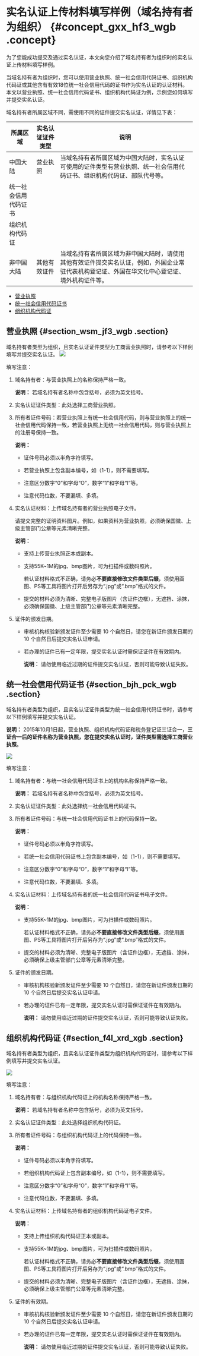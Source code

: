 # 实名认证上传材料填写样例（域名持有者为组织） {#concept_gxx_hf3_wgb .concept}

为了您能成功提交及通过实名认证，本文向您介绍了域名持有者为组织时的实名认证上传材料填写样例。

当域名持有者为组织时，您可以使用营业执照、统一社会信用代码证书、组织机构代码证或其他含有有效18位统一社会信用代码的证书作为实名认证的认证材料。本文以营业执照、统一社会信用代码证书、组织机构代码证为例，示例您如何填写并提交实名认证。

域名持有者所属区域不同，需使用不同的证件提交实名认证，详情见下表：

|所属区域|实名认证证件类型|说明|
|----|--------|--|
|中国大陆|营业执照|当域名持有者所属区域为中国大陆时，实名认证可使用的证件类型有营业执照、统一社会信用代码证书、组织机构代码证、部队代号等。|
|统一社会信用代码证书|
|组织机构代码证|
|非中国大陆|其他有效证件|当域名持有者所属区域为非中国大陆时，请使用其他有效证件提交实名认证，例如，外国企业常驻代表机构登记证、外国在华文化中心登记证、境外机构证件等。|

-   [营业执照](#)
-   [统一社会信用代码证书](#)
-   [组织机构代码证](#)

## 营业执照 {#section_wsm_jf3_wgb .section}

域名持有者类型为组织，且实名认证证件类型为工商营业执照时，请参考以下样例填写并提交实名认证。 ![](http://static-aliyun-doc.oss-cn-hangzhou.aliyuncs.com/assets/img/129673/155554965939381_zh-CN.png)

填写注意：

1.  域名持有者：与营业执照上的名称保持严格一致。

    **说明：** 若域名持有者名称中包含括号，必须为英文括号。

2.  实名认证证件类型：此处选择工商营业执照。
3.  所有者证件号码：若营业执照上有统一社会信用代码，则与营业执照上的统一社会信用代码保持一致，若营业执照上无统一社会信用代码，则与营业执照上的注册号保持一致。

    **说明：** 

    -   证件号码必须以半角字符填写。

    -   若营业执照上包含副本编号，如（1-1），则不需要填写。

    -   注意区分数字“0”和字母“O”，数字“1”和字母“I”等。

    -   注意代码位数，不要漏填、多填。

4.  实名认证材料：上传域名持有者的营业执照电子文件。

    请提交完整的证明资料图片。例如，如果资料为营业执照，必须确保国徽、上级主管部门公章等元素清晰完整。

    **说明：** 

    -   支持上传营业执照正本或副本。
    -   支持55K~1M的jpg、bmp图片，可为扫描件或数码照片。

        若认证材料格式不正确，请务必**不要直接修改文件类型后缀**，须使用画图、PS等工具将图片打开后另存为“.jpg”或“.bmp”格式的文件。

    -   提交的材料必须为清晰、完整电子版图片（含证件边框），无遮挡、涂抹，必须确保国徽、上级主管部门公章等元素清晰完整。
5.  证件的颁发日期。
    -   审核机构核验新颁发证件至少需要 10 个自然日，请您在新证件颁发日期的10 个自然日后提交实名认证申请。

    -   若办理的证件已有一定年限，提交实名认证时需保证证件在有效期内。

        **说明：** 请勿使用临近过期的证件提交实名认证，否则可能导致认证失败。


## 统一社会信用代码证书 {#section_bjh_pck_wgb .section}

域名持有者类型为组织，且实名认证证件类型为统一社会信用代码证书时，请参考以下样例填写并提交实名认证。

**说明：** 2015年10月1日起，营业执照、组织机构代码证和税务登记证三证合一，**三证合一后的证件名称为营业执照，您在提交实名认证时，证件类型需选择工商营业执照**。

![](http://static-aliyun-doc.oss-cn-hangzhou.aliyuncs.com/assets/img/129673/155554965939476_zh-CN.png)

填写注意：

1.  域名持有者：与统一社会信用代码证书上的机构名称保持严格一致。

    **说明：** 若域名持有者名称中包含括号，必须为英文括号。

2.  实名认证证件类型：此处选择统一社会信用代码证书。
3.  所有者证件号码：与统一社会信用代码证书上的代码保持一致。

    **说明：** 

    -   证件号码必须以半角字符填写。

    -   若统一社会信用代码证书上包含副本编号，如（1-1），则不需要填写。

    -   注意区分数字“0”和字母“O”，数字“1”和字母“I”等。

    -   注意代码位数，不要漏填、多填。

4.  实名认证材料：上传域名持有者的统一社会信用代码证书电子文件。

    **说明：** 

    -   支持55K~1M的jpg、bmp图片，可为扫描件或数码照片。

        若认证材料格式不正确，请务必**不要直接修改文件类型后缀**，须使用画图、PS等工具将图片打开后另存为“.jpg”或“.bmp”格式的文件。

    -   提交的材料必须为清晰、完整电子版图片（含证件边框），无遮挡、涂抹，必须确保上级主管部门公章等元素清晰完整。
5.  证件的颁发日期。
    -   审核机构核验新颁发证件至少需要 10 个自然日，请您在新证件颁发日期的10 个自然日后提交实名认证申请。

    -   若办理的证件已有一定年限，提交实名认证时需保证证件在有效期内。

        **说明：** 请勿使用临近过期的证件提交实名认证，否则可能导致认证失败。


## 组织机构代码证 {#section_f4l_xrd_xgb .section}

域名持有者类型为组织，且实名认证证件类型为组织机构代码证时，请参考以下样例填写并提交实名认证。

![](http://static-aliyun-doc.oss-cn-hangzhou.aliyuncs.com/assets/img/129673/155554965939483_zh-CN.png)

填写注意：

1.  域名持有者：与组织机构代码证上的机构名称保持严格一致。

    **说明：** 若域名持有者名称中包含括号，必须为英文括号。

2.  实名认证证件类型：此处选择组织机构代码证。
3.  所有者证件号码：与组织机构代码证上的代码保持一致。

    **说明：** 

    -   证件号码必须以半角字符填写。

    -   若组织机构代码证上包含副本编号，如（1-1），则不需要填写。

    -   注意区分数字“0”和字母“O”，数字“1”和字母“I”等。

    -   注意代码位数，不要漏填、多填。

4.  实名认证材料：上传域名持有者的组织机构代码证电子文件。

    **说明：** 

    -   支持上传组织机构代码证正本或副本。
    -   支持55K~1M的jpg、bmp图片，可为扫描件或数码照片。

        若认证材料格式不正确，请务必**不要直接修改文件类型后缀**，须使用画图、PS等工具将图片打开后另存为“.jpg”或“.bmp”格式的文件。

    -   提交的材料必须为清晰、完整电子版图片（含证件边框），无遮挡、涂抹，必须确保上级主管部门公章等元素清晰完整。
5.  证件的有效期。
    -   审核机构核验新颁发证件至少需要 10 个自然日，请您在新证件颁发日期的10 个自然日后提交实名认证申请。

    -   若办理的证件已有一定年限，提交实名认证时需保证证件在有效期内。

        **说明：** 请勿使用临近过期的证件提交实名认证，否则可能导致认证失败。


